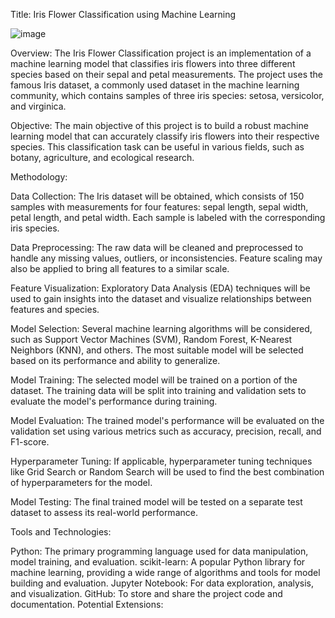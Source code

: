Title: Iris Flower Classification using Machine Learning

![image](https://github.com/polpratik68/oasis-infobyte--tasks-/assets/132188237/06ddaf1c-dd72-4a4d-afcf-c3b55bd9a2b9)



Overview:
The Iris Flower Classification project is an implementation of a machine learning model that classifies iris flowers into three different species based on their sepal and petal measurements. The project uses the famous Iris dataset, a commonly used dataset in the machine learning community, which contains samples of three iris species: setosa, versicolor, and virginica.

Objective:
The main objective of this project is to build a robust machine learning model that can accurately classify iris flowers into their respective species. This classification task can be useful in various fields, such as botany, agriculture, and ecological research.

Methodology:

Data Collection: The Iris dataset will be obtained, which consists of 150 samples with measurements for four features: sepal length, sepal width, petal length, and petal width. Each sample is labeled with the corresponding iris species.

Data Preprocessing: The raw data will be cleaned and preprocessed to handle any missing values, outliers, or inconsistencies. Feature scaling may also be applied to bring all features to a similar scale.

Feature Visualization: Exploratory Data Analysis (EDA) techniques will be used to gain insights into the dataset and visualize relationships between features and species.

Model Selection: Several machine learning algorithms will be considered, such as Support Vector Machines (SVM), Random Forest, K-Nearest Neighbors (KNN), and others. The most suitable model will be selected based on its performance and ability to generalize.

Model Training: The selected model will be trained on a portion of the dataset. The training data will be split into training and validation sets to evaluate the model's performance during training.

Model Evaluation: The trained model's performance will be evaluated on the validation set using various metrics such as accuracy, precision, recall, and F1-score.

Hyperparameter Tuning: If applicable, hyperparameter tuning techniques like Grid Search or Random Search will be used to find the best combination of hyperparameters for the model.

Model Testing: The final trained model will be tested on a separate test dataset to assess its real-world performance.

Tools and Technologies:

Python: The primary programming language used for data manipulation, model training, and evaluation.
scikit-learn: A popular Python library for machine learning, providing a wide range of algorithms and tools for model building and evaluation.
Jupyter Notebook: For data exploration, analysis, and visualization.
GitHub: To store and share the project code and documentation.
Potential Extensions:

